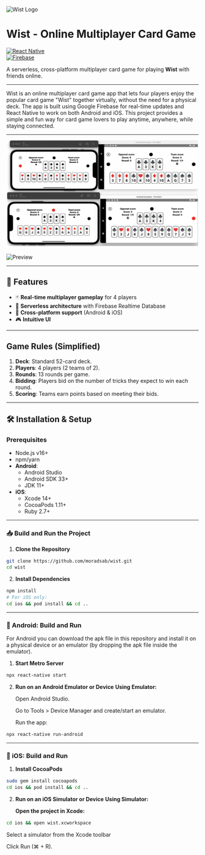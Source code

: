 ![Wist Logo](https://img.icons8.com/color/96/000000/cards.png)

# Wist - Online Multiplayer Card Game  
[![React Native](https://img.shields.io/badge/React%20Native-0.69-blue)](https://reactnative.dev/)  
[![Firebase](https://img.shields.io/badge/Firebase-Realtime%20Database-orange)](https://firebase.google.com/)  

A serverless, cross-platform multiplayer card game for playing **Wist** with friends online.  

---

Wist is an online multiplayer card game app that lets four players enjoy the popular card game "Wist" together virtually, without the need for a physical deck. The app is built using Google Firebase for real-time updates and React Native to work on both Android and iOS. This project provides a simple and fun way for card game lovers to play anytime, anywhere, while staying connected.

---

![Wist Screenshot](./wist_screenshot.png)

![Preview](/preview.gif)

---

## 🎯 Features  
- 🃏 **Real-time multiplayer gameplay** for 4 players  
- 🔄 **Serverless architecture** with Firebase Realtime Database  
- 📱 **Cross-platform support** (Android & iOS)  
- 🎮 **Intuitive UI**

---

## Game Rules (Simplified)  
1. **Deck**: Standard 52-card deck.  
2. **Players**: 4 players (2 teams of 2).  
3. **Rounds**: 13 rounds per game.  
4. **Bidding**: Players bid on the number of tricks they expect to win each round.  
5. **Scoring**: Teams earn points based on meeting their bids.  

---

## 🛠️ Installation & Setup  

### Prerequisites  
- Node.js v16+  
- npm/yarn  
- **Android**:  
  - Android Studio  
  - Android SDK 33+  
  - JDK 11+  
- **iOS**:  
  - Xcode 14+  
  - CocoaPods 1.11+  
  - Ruby 2.7+  

---

### 📥 Build and Run the Project


1. **Clone the Repository**
```bash
git clone https://github.com/moradsab/wist.git
cd wist
```

2. **Install Dependencies**
```bash
npm install
# For iOS only:
cd ios && pod install && cd ..
```

---

### 🤖 Android: Build and Run

  For Android you can download the apk file in this repository and install it on a physical device or an emulator (by dropping the apk file inside the emulator).

1. **Start Metro Server**
```bash
npx react-native start
```

2. **Run on an Android Emulator or Device**
  **Using Emulator:**
  
    Open Android Studio.
    
    Go to Tools > Device Manager and create/start an emulator.
    
    Run the app:

```bash
npx react-native run-android
```
---

### **🍎 iOS: Build and Run**  

1. **Install CocoaPods**
```bash
sudo gem install cocoapods
cd ios && pod install && cd ..
```

2. **Run on an iOS Simulator or Device**
**Using Simulator:**

   **Open the project in Xcode:**

```bash
cd ios && open wist.xcworkspace
```

   Select a simulator from the Xcode toolbar

   Click Run (⌘ + R).
      
  

